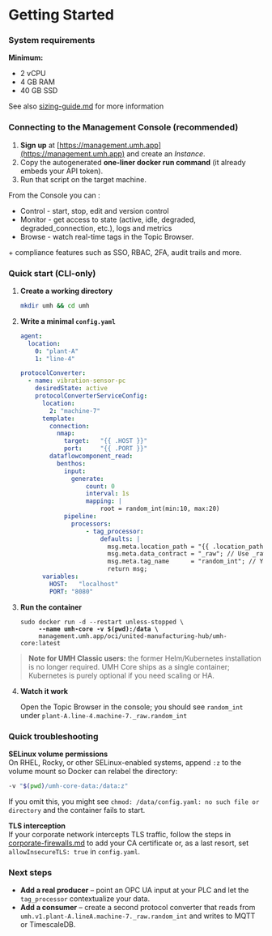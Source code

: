 # Getting Started

### System requirements

**Minimum:**

* 2 vCPU
* 4 GB RAM
* 40 GB SSD

See also  [sizing-guide.md](production/sizing-guide.md "mention") for more information

### Connecting to the Management Console (recommended)

1. **Sign up** at [https://management.umh.app](https://management.umh.app) and create an _Instance_.
2. Copy the autogenerated **one-liner docker run command** (it already embeds your API token).
3. Run that script on the target machine.

From the Console you can :

* Control - start, stop, edit and version control
* Monitor - get access to state (active, idle, degraded, degraded\_connection, etc.), logs and metrics
* Browse - watch real-time tags in the Topic Browser.

\+ compliance features such as SSO, RBAC, 2FA, audit trails and more.

### Quick start (CLI-only)

1.  **Create a working directory**

    ```bash
    mkdir umh && cd umh
    ```
2.  **Write a minimal `config.yaml`**

    ```yaml
    agent:
      location: 
        0: "plant-A"
        1: "line-4"

    protocolConverter:
      - name: vibration-sensor-pc
        desiredState: active
        protocolConverterServiceConfig:
          location:
            2: "machine-7"
          template:
            connection:
              nmap:
                target:   "{{ .HOST }}"
                port:     "{{ .PORT }}"
            dataflowcomponent_read:
              benthos:
                input:
                  generate:
                      count: 0
                      interval: 1s
                      mapping: |
                          root = random_int(min:10, max:20)
                pipeline:
                  processors:
                      - tag_processor:
                          defaults: |
                            msg.meta.location_path = "{{ .location_path }}"; // auto-generated path from agent and protocol converter location
                            msg.meta.data_contract = "_raw"; // Use _raw for now
                            msg.meta.tag_name      = "random_int"; // Your tag name 
                            return msg;
          variables:
            HOST:   "localhost"
            PORT: "8080"   
    ```
3.  **Run the container**

    <pre class="language-bash"><code class="lang-bash">sudo docker run -d --restart unless-stopped \
    <strong>     --name umh-core -v $(pwd):/data \
    </strong>     management.umh.app/oci/united-manufacturing-hub/umh-core:latest
    </code></pre>

> **Note for UMH Classic users:** the former Helm/Kubernetes installation is no longer required. UMH Core ships as a single container; Kubernetes is purely optional if you need scaling or HA.

4.  **Watch it work**

    Open the Topic Browser in the console; you should see `random_int` under `plant-A.line-4.machine-7._raw.random_int`&#x20;

### Quick troubleshooting

**SELinux volume permissions**\
On RHEL, Rocky, or other SELinux-enabled systems, append `:z` to the volume mount so Docker can relabel the directory:

```bash
-v "$(pwd)/umh-core-data:/data:z"
```

If you omit this, you might see `chmod: /data/config.yaml: no such file or directory` and the container fails to start.

**TLS interception**\
If your corporate network intercepts TLS traffic, follow the steps in [corporate-firewalls.md](production/corporate-firewalls.md "mention") to add your CA certificate or, as a last resort, set `allowInsecureTLS: true` in `config.yaml`.

### Next steps

* **Add a real producer** – point an OPC UA input at your PLC and let the `tag_processor` contextualize your data.
* **Add a consumer** – create a second protocol converter that reads from `umh.v1.plant-A.lineA.machine-7._raw.random_int` and writes to MQTT or TimescaleDB.
